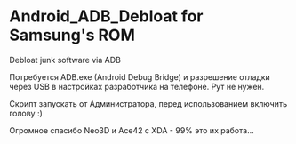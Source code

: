 # Android_ADB_Debloat for Samsung's ROM
Debloat junk software via ADB

Потребуется ADB.exe (Android Debug Bridge) и разрешение отладки через USB в настройках разработчика на телефоне. Рут не нужен.

Скрипт запускать от Администратора, перед использованием включить голову :)

Огромное спасибо  Neo3D и Ace42 с XDA - 99% это их работа...
